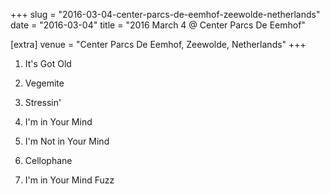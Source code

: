 +++
slug = "2016-03-04-center-parcs-de-eemhof-zeewolde-netherlands"
date = "2016-03-04"
title = "2016 March 4 @ Center Parcs De Eemhof"

[extra]
venue = "Center Parcs De Eemhof, Zeewolde, Netherlands"
+++

 1. It's Got Old

 2. Vegemite

 3. Stressin'

 4. I'm in Your Mind

 5. I'm Not in Your Mind

 6. Cellophane

 7. I'm in Your Mind Fuzz


